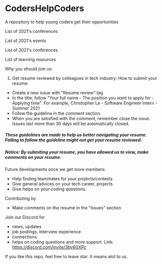 # CodersHelpCoders
A repository to help young coders get their opportunities 

List of 2021's conferences

List of 2021's events

List of 2021's conferences

List of learning resources

Why you should join us: 
1. Get resume reviewed by colleagues in tech industry: 
How to submit your resume:
- Create a new issue with "Resume review" tag
- In the title, follow "Your full name - The position you want to apply for - Applying time". For example, Christopher Le - Software Engineer Intern - Summer 2021
- Follow the guideline in the comment section.
- When you are satisfied with the comment, remember close the issue. Issues last more than 30 days will be automatically closed. 
##### These guidelines are made to help us better navigating your resume. Failing to follow the guideline might not get your resume reviewed.
##### Notice: By submiting your resume, you have allowed us to view, make comments on your resume. 

Future developments once we get more members: 
- Help finding teammates for your projects/contests
- Give general advices on your tech career, projects
- Give helps on your coding questions. 

Contributing by 
- Make comments on the resume in the "Issues" section

Join our Discord for 
- news, updates 
- job postings, interview experience
- connections
- helps on coding questions
and more support.
Link: https://discord.com/invite/3by8GXPc

If you like this repo, feel free to leave star. It means alot to us.
